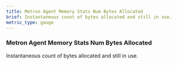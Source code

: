 ```yaml
---
title: Metron Agent Memory Stats Num Bytes Allocated
brief: Instantaneous count of bytes allocated and still in use.
metric_type: gauge
---
```


### Metron Agent Memory Stats Num Bytes Allocated

Instantaneous count of bytes allocated and still in use.